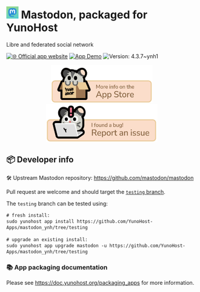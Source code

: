 <!--
N.B.: This README was automatically generated by <https://github.com/YunoHost/apps_tools/blob/main/readme_generator>
It shall NOT be edited by hand.
-->

<h1>
  <img src="https://raw.githubusercontent.com/YunoHost/apps/master/logos/mastodon.png" width="32px" alt="Logo of Mastodon">
  Mastodon, packaged for YunoHost
</h1>

Libre and federated social network

[![🌐 Official app website](https://img.shields.io/badge/Official_app_website-darkgreen?style=for-the-badge)](https://joinmastodon.org/)
[![App Demo](https://img.shields.io/badge/App_Demo-blue?style=for-the-badge)](https://joinmastodon.org/)
![Version: 4.3.7~ynh1](https://img.shields.io/badge/Version-4.3.7~ynh1-rgba(0,150,0,1)?style=for-the-badge)

<div align="center">
<a href="https://apps.yunohost.org/app/mastodon"><img height="100px" src="https://github.com/YunoHost/yunohost-artwork/raw/refs/heads/main/badges/neopossum-badges/badge_more_info_on_the_appstore.svg"/></a>
<a href="https://github.com/YunoHost-Apps/mastodon_ynh/issues"><img height="100px" src="https://github.com/YunoHost/yunohost-artwork/raw/refs/heads/main/badges/neopossum-badges/badge_report_an_issue.svg"/></a>
</div>

## 📦 Developer info

🛠️ Upstream Mastodon repository: <https://github.com/mastodon/mastodon>

Pull request are welcome and should target the [`testing` branch](https://github.com/YunoHost-Apps/mastodon_ynh/tree/testing).

The `testing` branch can be tested using:
```
# fresh install:
sudo yunohost app install https://github.com/YunoHost-Apps/mastodon_ynh/tree/testing

# upgrade an existing install:
sudo yunohost app upgrade mastodon -u https://github.com/YunoHost-Apps/mastodon_ynh/tree/testing
```

### 📚 App packaging documentation

Please see <https://doc.yunohost.org/packaging_apps> for more information.